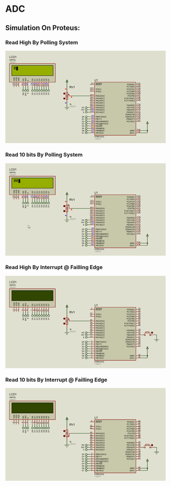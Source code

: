 # ADC
## Simulation On Proteus:
### Read High By Polling System
![gitHub](https://github.com/MostafaEdrees11/ATMEGA32_DRIVERS/blob/master/APP/ADC%20APP/Proteus/Read_by_Polling_System.gif)
### Read 10 bits By Polling System
![gitHub](https://github.com/MostafaEdrees11/ATMEGA32_DRIVERS/blob/master/APP/ADC%20APP/Proteus/Read_by_Polling_System_10b.gif)
### Read High By Interrupt @ Failling Edge
![gitHub](https://github.com/MostafaEdrees11/ATMEGA32_DRIVERS/blob/master/APP/ADC%20APP/Proteus/ReadHV_by_Interrupt_Failling.gif)
### Read 10 bits By Interrupt @ Failling Edge
![gitHub](https://github.com/MostafaEdrees11/ATMEGA32_DRIVERS/blob/master/APP/ADC%20APP/Proteus/Read_by_Interrupt_Failling.gif)
